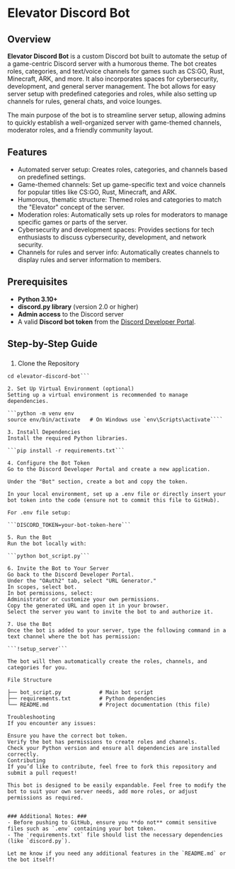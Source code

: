# Elevator Discord Bot

## Overview

**Elevator Discord Bot** is a custom Discord bot built to automate the setup of a game-centric Discord server with a humorous theme. The bot creates roles, categories, and text/voice channels for games such as CS:GO, Rust, Minecraft, ARK, and more. It also incorporates spaces for cybersecurity, development, and general server management. The bot allows for easy server setup with predefined categories and roles, while also setting up channels for rules, general chats, and voice lounges.

The main purpose of the bot is to streamline server setup, allowing admins to quickly establish a well-organized server with game-themed channels, moderator roles, and a friendly community layout.

## Features

- Automated server setup: Creates roles, categories, and channels based on predefined settings.
- Game-themed channels: Set up game-specific text and voice channels for popular titles like CS:GO, Rust, Minecraft, and ARK.
- Humorous, thematic structure: Themed roles and categories to match the "Elevator" concept of the server.
- Moderation roles: Automatically sets up roles for moderators to manage specific games or parts of the server.
- Cybersecurity and development spaces: Provides sections for tech enthusiasts to discuss cybersecurity, development, and network security.
- Channels for rules and server info: Automatically creates channels to display rules and server information to members.

## Prerequisites

- **Python 3.10+**
- **discord.py library** (version 2.0 or higher)
- **Admin access** to the Discord server
- A valid **Discord bot token** from the [Discord Developer Portal](https://discord.com/developers/applications).

## Step-by-Step Guide

###

1. Clone the Repository

```git clone https://github.com/yourusername/elevator-discord-bot.git
cd elevator-discord-bot```

2. Set Up Virtual Environment (optional)
Setting up a virtual environment is recommended to manage dependencies.

```python -m venv env
source env/bin/activate   # On Windows use `env\Scripts\activate````

3. Install Dependencies
Install the required Python libraries.

```pip install -r requirements.txt```

4. Configure the Bot Token
Go to the Discord Developer Portal and create a new application.

Under the "Bot" section, create a bot and copy the token.

In your local environment, set up a .env file or directly insert your bot token into the code (ensure not to commit this file to GitHub).

For .env file setup:

```DISCORD_TOKEN=your-bot-token-here```

5. Run the Bot
Run the bot locally with:

```python bot_script.py```

6. Invite the Bot to Your Server
Go back to the Discord Developer Portal.
Under the "OAuth2" tab, select "URL Generator."
In scopes, select bot.
In bot permissions, select:
Administrator or customize your own permissions.
Copy the generated URL and open it in your browser.
Select the server you want to invite the bot to and authorize it.

7. Use the Bot
Once the bot is added to your server, type the following command in a text channel where the bot has permission:

```!setup_server```

The bot will then automatically create the roles, channels, and categories for you.

File Structure

├── bot_script.py            # Main bot script
├── requirements.txt         # Python dependencies
└── README.md                # Project documentation (this file)

Troubleshooting
If you encounter any issues:

Ensure you have the correct bot token.
Verify the bot has permissions to create roles and channels.
Check your Python version and ensure all dependencies are installed correctly.
Contributing
If you’d like to contribute, feel free to fork this repository and submit a pull request!

This bot is designed to be easily expandable. Feel free to modify the bot to suit your own server needs, add more roles, or adjust permissions as required.


### Additional Notes: ###
- Before pushing to GitHub, ensure you **do not** commit sensitive files such as `.env` containing your bot token.
- The `requirements.txt` file should list the necessary dependencies (like `discord.py`).

Let me know if you need any additional features in the `README.md` or the bot itself!
